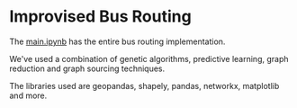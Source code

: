 # Improvised Bus Routing

The [main.ipynb](main.ipynb) has the entire bus routing implementation.

We've used a combination of genetic algorithms, predictive learning, graph reduction and graph sourcing techniques.

The libraries used are geopandas, shapely, pandas, networkx, matplotlib and more.
